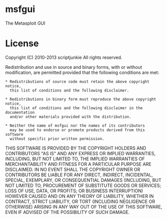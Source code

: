 msfgui
======

The Metasploit GUI

License
=======

Copyright (C) 2010-2013 scriptjunkie
All rights reserved.

Redistribution and use in source and binary forms, with or without modification,
are permitted provided that the following conditions are met:

    * Redistributions of source code must retain the above copyright notice,
	  this list of conditions and the following disclaimer.

    * Redistributions in binary form must reproduce the above copyright notice,
	  this list of conditions and the following disclaimer in the documentation
	  and/or other materials provided with the distribution.

    * Neither the name of msfgui nor the names of its contributors
	  may be used to endorse or promote products derived from this software
	  without specific prior written permission.

THIS SOFTWARE IS PROVIDED BY THE COPYRIGHT HOLDERS AND CONTRIBUTORS "AS IS" AND
ANY EXPRESS OR IMPLIED WARRANTIES, INCLUDING, BUT NOT LIMITED TO, THE IMPLIED
WARRANTIES OF MERCHANTABILITY AND FITNESS FOR A PARTICULAR PURPOSE ARE
DISCLAIMED. IN NO EVENT SHALL THE COPYRIGHT OWNER OR CONTRIBUTORS BE LIABLE FOR
ANY DIRECT, INDIRECT, INCIDENTAL, SPECIAL, EXEMPLARY, OR CONSEQUENTIAL DAMAGES
(INCLUDING, BUT NOT LIMITED TO, PROCUREMENT OF SUBSTITUTE GOODS OR SERVICES;
LOSS OF USE, DATA, OR PROFITS; OR BUSINESS INTERRUPTION) HOWEVER CAUSED AND ON
ANY THEORY OF LIABILITY, WHETHER IN CONTRACT, STRICT LIABILITY, OR TORT
(INCLUDING NEGLIGENCE OR OTHERWISE) ARISING IN ANY WAY OUT OF THE USE OF THIS
SOFTWARE, EVEN IF ADVISED OF THE POSSIBILITY OF SUCH DAMAGE.


